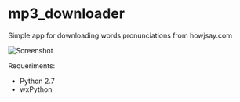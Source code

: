 mp3_downloader
===============

Simple app for downloading words pronunciations from howjsay.com


![Screenshot](http://i.imgur.com/qrLa0No.png)

Requeriments:
* Python 2.7
* wxPython
